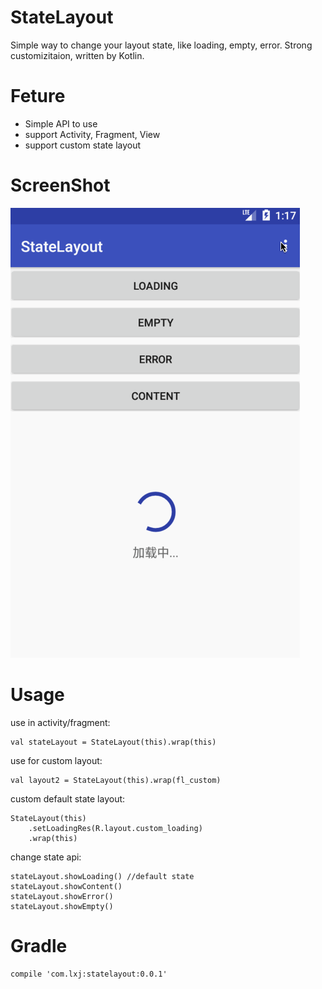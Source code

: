 # StateLayout
Simple way to change your layout state, like loading, empty, error. Strong customizitaion, written by Kotlin.

# Feture
- Simple API to use
- support Activity, Fragment, View
- support custom state layout

# ScreenShot
![StateLayout](/screenshot/preview.gif)

# Usage
use in activity/fragment:
```
val stateLayout = StateLayout(this).wrap(this)
```
use for custom layout:
```
val layout2 = StateLayout(this).wrap(fl_custom)
```
custom default state layout:
```
StateLayout(this)
    .setLoadingRes(R.layout.custom_loading)
    .wrap(this)
```
change state api:
```
stateLayout.showLoading() //default state
stateLayout.showContent()
stateLayout.showError()
stateLayout.showEmpty()
```

# Gradle
```
compile 'com.lxj:statelayout:0.0.1'
```